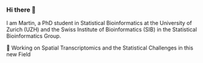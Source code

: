 ### Hi there 👋

I am Martin, a PhD student in Statistical Bioinformatics at the University of Zurich (UZH) and the Swiss Institute of Bioinformatics (SIB) in the Statistical Bioinformatics Group. 

📝 Working on Spatial Transcriptomics and the Statistical Challenges in this new Field
